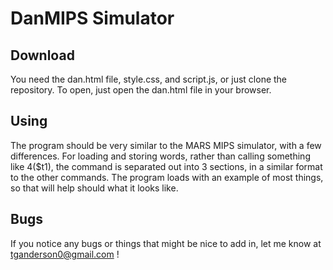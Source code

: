 # DanMIPS Simulator

## Download

You need the dan.html file, style.css, and script.js, or just clone the repository. To open, just open the dan.html file in your browser.

## Using

The program should be very similar to the MARS MIPS simulator, with a few differences. For loading and storing words, rather than calling something like 4($t1), the command is separated out into 3 sections, in a similar format to the other commands. The program loads with an example of most things, so that will help should what it looks like.

## Bugs

If you notice any bugs or things that might be nice to add in, let me know at tganderson0@gmail.com !
